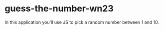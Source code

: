 # guess-the-number-wn23
In this application you'll use JS to pick a random number between 1 and 10. 
